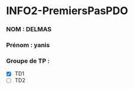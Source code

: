 # INFO2-PremiersPasPDO

### NOM : DELMAS
### Prénom : yanis
### Groupe de TP : 
- [X] TD1
- [ ] TD2
